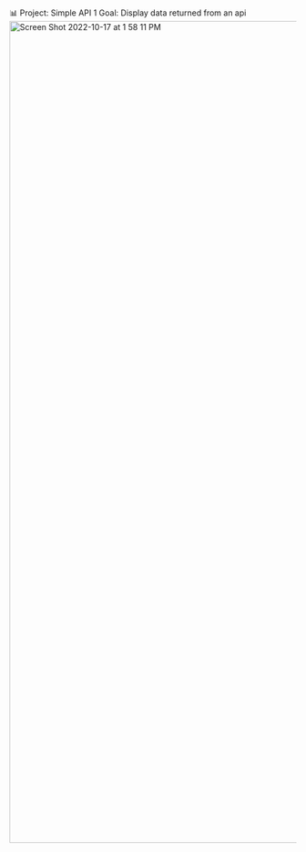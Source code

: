 📊 Project: Simple API 1
Goal: Display data returned from an api
<img width="1440" alt="Screen Shot 2022-10-17 at 1 58 11 PM" src="https://user-images.githubusercontent.com/113314218/196249324-4675e955-6bb9-4408-9109-ea5829c6840f.png">
